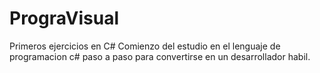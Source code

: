 # PrograVisual
Primeros ejercicios en C#
Comienzo del estudio en el lenguaje de programacion c# paso a paso para convertirse en un desarrollador habil.
